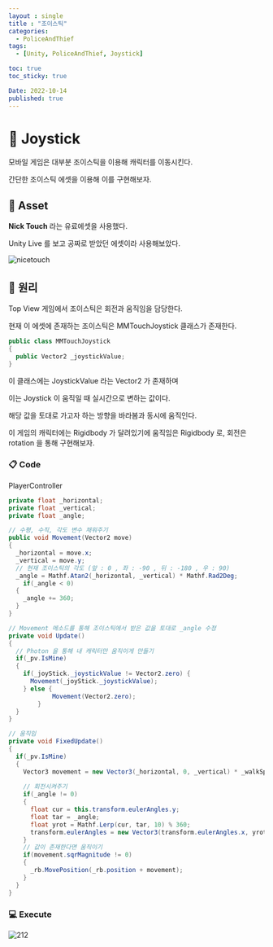 ```yaml
---
layout : single
title : "조이스틱"
categories:
  - PoliceAndThief
tags:
  - [Unity, PoliceAndThief, Joystick]

toc: true
toc_sticky: true

Date: 2022-10-14
published: true
---
```


# 📌 Joystick

모바일 게임은 대부분 조이스틱을 이용해 캐릭터를 이동시킨다.

간단한 조이스틱 에셋을 이용해 이를 구현해보자.

## 📝 Asset

**Nick Touch** 라는 유료에셋을 사용했다.

Unity Live 를 보고 공짜로 받았던 에셋이라 사용해보았다.

![nicetouch](https://user-images.githubusercontent.com/87271529/195623498-761286b9-980d-4ea0-8974-31d37bb183bb.png)

## 📝 원리

Top View 게임에서 조이스틱은 회전과 움직임을 담당한다.

현재 이 에셋에 존재하는 조이스틱은 MMTouchJoystick 클래스가 존재한다.

```cs
public class MMTouchJoystick
{
  public Vector2 _joystickValue;
}
```

이 클래스에는 JoystickValue 라는 Vector2 가 존재하며

이는 Joystick 이 움직일 때 실시간으로 변하는 값이다.

해당 값을 토대로 가고자 하는 방향을 바라봄과 동시에 움직인다.

이 게임의 캐릭터에는 Rigidbody 가 달려있기에 움직임은 Rigidbody 로, 회전은 rotation 을 통해 구현해보자.

### 📋 Code

PlayerController

```cs
private float _horizontal;
private float _vertical;
private float _angle;

// 수평, 수직, 각도 변수 채워주기
public void Movement(Vector2 move)
{
  _horizontal = move.x;
  _vertical = move.y;
  // 현재 조이스틱의 각도 (앞 : 0 , 좌 : -90 , 뒤 : -180 , 우 : 90)
  _angle = Mathf.Atan2(_horizontal, _vertical) * Mathf.Rad2Deg;
	if(_angle < 0)
  {
    _angle += 360;
  }
}

// Movement 메소드를 통해 조이스틱에서 받은 값을 토대로 _angle 수정
private void Update()
{
  // Photon 을 통해 내 캐릭터만 움직이게 만들기
  if(_pv.IsMine)
  {
    if(_joyStick._joystickValue != Vector2.zero) {
      Movement(_joyStick._joystickValue);
    } else {
			Movement(Vector2.zero);
		}
  }
}

// 움직임
private void FixedUpdate()
{
  if(_pv.IsMine)
  {
    Vector3 movement = new Vector3(_horizontal, 0, _vertical) * _walkSpeed * Time.fixedDeltaTime;
		
    // 회전시켜주기
    if(_angle != 0)
    {
      float cur = this.transform.eulerAngles.y;
      float tar = _angle;
      float yrot = Mathf.Lerp(cur, tar, 10) % 360;
      transform.eulerAngles = new Vector3(transform.eulerAngles.x, yrot, transform.eulerAngles.z);
    }
    // 값이 존재한다면 움직이기
    if(movement.sqrMagnitude != 0)
    {
      _rb.MovePosition(_rb.position + movement);
    }
  }
}
```

### 💻 Execute

![212](https://user-images.githubusercontent.com/87271529/195641577-569ea6ea-3ddb-4f36-b265-6746167d21d2.gif)
